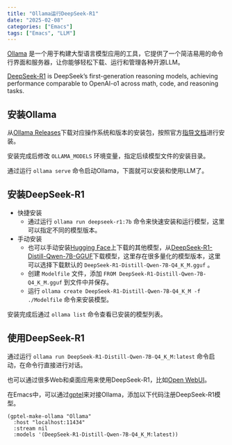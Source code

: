```yaml
---
title: "Ollama运行DeepSeek-R1"
date: "2025-02-08"
categories: ["Emacs"]
tags: ["Emacs", "LLM"]
---
```


[Ollama](https://ollama.com/) 是一个用于构建大型语言模型应用的工具，它提供了一个简洁易用的命令行界面和服务器，让你能够轻松下载、运行和管理各种开源LLM。
<!--more-->

[DeepSeek-R1](https://github.com/deepseek-ai/DeepSeek-R1) is DeepSeek’s first-generation reasoning models, achieving performance comparable to OpenAI-o1 across math, code, and reasoning tasks.

## 安装Ollama

从[Ollama Releases](https://github.com/ollama/ollama/releases)下载对应操作系统和版本的安装包，按照官方[指导文档](https://github.com/ollama/ollama/blob/main/docs/README.md)进行安装。

安装完成后修改 `OLLAMA_MODELS` 环境变量，指定后续模型文件的安装目录。

通过运行 `ollama serve` 命令启动Ollama，下面就可以安装和使用LLM了。

## 安装DeepSeek-R1

- 快捷安装
  - 通过运行 `ollama run deepseek-r1:7b` 命令来快速安装和运行模型，这里可以指定不同的模型版本。
- 手动安装
  - 也可以手动安装[Hugging Face](https://huggingface.co/)上下载的其他模型，从[DeepSeek-R1-Distill-Qwen-7B-GGUF](https://huggingface.co/bartowski/DeepSeek-R1-Distill-Qwen-7B-GGUF)下载模型，这里存在很多量化的模型版本，这里可以选择下载默认的 `DeepSeek-R1-Distill-Qwen-7B-Q4_K_M.gguf` 。
  - 创建 `Modelfile` 文件，添加 `FROM DeepSeek-R1-Distill-Qwen-7B-Q4_K_M.gguf` 到文件中并保存。
  - 运行 `ollama create DeepSeek-R1-Distill-Qwen-7B-Q4_K_M -f ./Modelfile` 命令来安装模型。

安装完成后通过 `ollama list` 命令查看已安装的模型列表。

## 使用DeepSeek-R1

通过运行 `ollama run DeepSeek-R1-Distill-Qwen-7B-Q4_K_M:latest` 命令启动，在命令行直接进行对话。

也可以通过很多Web和桌面应用来使用DeepSeek-R1，比如[Open WebUI](https://github.com/open-webui/open-webui)。

在Emacs中，可以通过[gptel](https://github.com/karthink/gptel)来对接Ollama，添加以下代码注册DeepSeek-R1模型。

```emacs-lisp
(gptel-make-ollama "Ollama"
  :host "localhost:11434"
  :stream nil
  :models '(DeepSeek-R1-Distill-Qwen-7B-Q4_K_M:latest))
```

